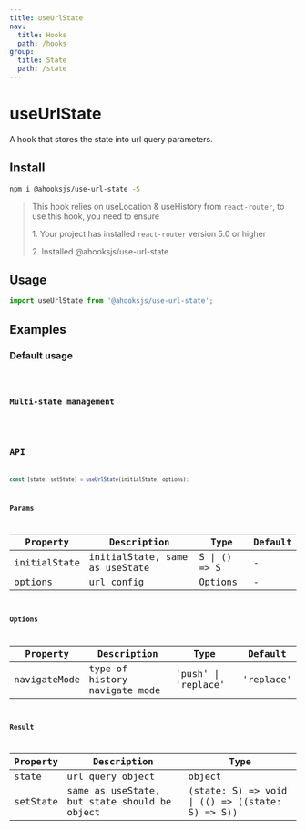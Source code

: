 ```yaml
---
title: useUrlState
nav:
  title: Hooks
  path: /hooks
group:
  title: State
  path: /state
---
```


# useUrlState

A hook that stores the state into url query parameters.

## Install

```bash
npm i @ahooksjs/use-url-state -S
```

> This hook relies on useLocation & useHistory from `react-router`, to use this hook, you need to ensure
>
> 1\. Your project has installed `react-router` version 5.0 or higher
>
> 2\. Installed @ahooksjs/use-url-state


## Usage

```js
import useUrlState from '@ahooksjs/use-url-state';
```

## Examples

### Default usage

<code src="./demo/demo1.tsx" />

### Multi-state management

<code src="./demo/demo2.tsx" />

## API

```typescript
const [state, setState] = useUrlState(initialState, options);
```


### Params

| Property | Description                         | Type                   | Default |
|---------|----------------------------------------------|------------------------|--------|
| initialState | initialState, same as useState      | S \| () => S                    | -      |
| options | url config                  | Options                    | -      |

### Options

| Property | Description                            | Type                   | Default |
|------|--------------|--------|--------|
| navigateMode | type of history navigate mode | 'push' \| 'replace' | 'replace'    |

### Result

| Property | Description                                         | Type                 |
|----------|------------------------------------------|------------|
| state  | url query object                             | object    |
| setState     | same as useState, but state should be object      |  (state: S) => void \| (() => ((state: S) => S))      |
